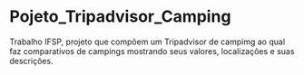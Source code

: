 # Pojeto_Tripadvisor_Camping
Trabalho IFSP, projeto que compõem um Tripadvisor de campimg ao qual faz comparativos de campings mostrando seus valores, localizações e suas descrições.
